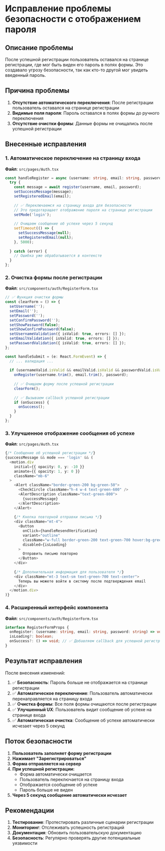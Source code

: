 # Исправление проблемы безопасности с отображением пароля

## Описание проблемы

После успешной регистрации пользователь оставался на странице регистрации, где мог быть виден его пароль в полях формы. Это создавало угрозу безопасности, так как кто-то другой мог увидеть введенный пароль.

## Причина проблемы

1. **Отсутствие автоматического переключения**: После регистрации пользователь оставался на странице регистрации
2. **Видимые поля пароля**: Пароль оставался в полях формы до ручного переключения
3. **Отсутствие очистки формы**: Данные формы не очищались после успешной регистрации

## Внесенные исправления

### 1. Автоматическое переключение на страницу входа

**Файл**: `src/pages/Auth.tsx`

```typescript
const handleRegister = async (username: string, email: string, password: string) => {
  try {
    const message = await register(username, email, password);
    setSuccessMessage(message);
    setRegisteredEmail(email);
    
    // ✅ Переключаемся на страницу входа для безопасности
    // Это предотвращает отображение пароля на странице регистрации
    setMode('login');
    
    // Очищаем сообщение об успехе через 5 секунд
    setTimeout(() => {
      setSuccessMessage(null);
      setRegisteredEmail(null);
    }, 5000);
    
  } catch (error) {
    // Ошибка уже обрабатывается в контексте
  }
};
```

### 2. Очистка формы после регистрации

**Файл**: `src/components/auth/RegisterForm.tsx`

```typescript
// ✅ Функция очистки формы
const clearForm = () => {
  setUsername('');
  setEmail('');
  setPassword('');
  setConfirmPassword('');
  setShowPassword(false);
  setShowConfirmPassword(false);
  setUsernameValidation({ isValid: true, errors: [] });
  setEmailValidation({ isValid: true, errors: [] });
  setPasswordValidation({ isValid: true, errors: [] });
};

const handleSubmit = (e: React.FormEvent) => {
  // ... валидация ...
  
  if (usernameValid.isValid && emailValid.isValid && passwordValid.isValid && password === confirmPassword) {
    onRegister(username.trim(), email.trim(), password);
    
    // ✅ Очищаем форму после успешной регистрации
    clearForm();
    
    // ✅ Вызываем callback успешной регистрации
    if (onSuccess) {
      onSuccess();
    }
  }
};
```

### 3. Улучшенное отображение сообщения об успехе

**Файл**: `src/pages/Auth.tsx`

```typescript
{/* Сообщение об успешной регистрации */}
{successMessage && mode === 'login' && (
  <motion.div
    initial={{ opacity: 0, y: -10 }}
    animate={{ opacity: 1, y: 0 }}
    className="mb-6"
  >
    <Alert className="border-green-200 bg-green-50">
      <CheckCircle className="h-4 w-4 text-green-600" />
      <AlertDescription className="text-green-800">
        {successMessage}
      </AlertDescription>
    </Alert>
    
    {/* Кнопка повторной отправки письма */}
    <div className="mt-4">
      <Button
        onClick={handleResendVerification}
        variant="outline"
        className="w-full border-green-200 text-green-700 hover:bg-green-50"
        disabled={isLoading}
      >
        Отправить письмо повторно
      </Button>
    </div>
    
    {/* Дополнительная информация для пользователя */}
    <div className="mt-3 text-sm text-green-700 text-center">
      Теперь вы можете войти в систему после подтверждения email
    </div>
  </motion.div>
)}
```

### 4. Расширенный интерфейс компонента

**Файл**: `src/components/auth/RegisterForm.tsx`

```typescript
interface RegisterFormProps {
  onRegister: (username: string, email: string, password: string) => void;
  isLoading?: boolean;
  onSuccess?: () => void; // ✅ Добавляем callback для успешной регистрации
}
```

## Результат исправления

После внесения изменений:

1. ✅ **Безопасность**: Пароль больше не отображается на странице регистрации
2. ✅ **Автоматическое переключение**: Пользователь автоматически перенаправляется на страницу входа
3. ✅ **Очистка формы**: Все поля формы очищаются после регистрации
4. ✅ **Улучшенный UX**: Пользователь видит сообщение об успехе на странице входа
5. ✅ **Автоматическая очистка**: Сообщение об успехе автоматически исчезает через 5 секунд

## Поток безопасности

1. **Пользователь заполняет форму регистрации**
2. **Нажимает "Зарегистрироваться"**
3. **Форма отправляется на сервер**
4. **При успешной регистрации:**
   - Форма автоматически очищается
   - Пользователь переключается на страницу входа
   - Отображается сообщение об успехе
   - Пароль больше не виден
5. **Через 5 секунд сообщение автоматически исчезает**

## Рекомендации

1. **Тестирование**: Протестировать различные сценарии регистрации
2. **Мониторинг**: Отслеживать успешность регистраций
3. **Документация**: Обновить пользовательскую документацию
4. **Безопасность**: Регулярно проверять другие потенциальные уязвимости
